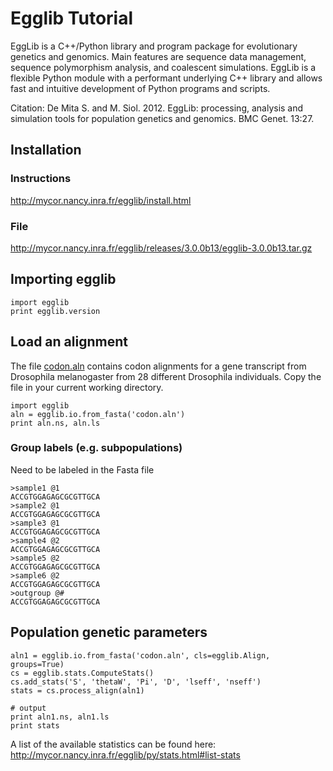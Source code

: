 # Egglib Tutorial

EggLib is a C++/Python library and program package for evolutionary genetics and genomics. Main features are sequence data management, sequence polymorphism analysis, and coalescent simulations. EggLib is a flexible Python module with a performant underlying C++ library and allows fast and intuitive development of Python programs and scripts.

Citation: De Mita S. and M. Siol. 2012. EggLib: processing, analysis and simulation tools for population genetics and genomics. BMC Genet. 13:27.

## Installation

### Instructions

http://mycor.nancy.inra.fr/egglib/install.html

### File

http://mycor.nancy.inra.fr/egglib/releases/3.0.0b13/egglib-3.0.0b13.tar.gz

## Importing egglib

```
import egglib
print egglib.version
```

## Load an alignment

The file [codon.aln](codon.aln) contains codon alignments for a gene transcript from Drosophila melanogaster from 28 different Drosophila individuals. Copy the file in your current working directory.

```
import egglib
aln = egglib.io.from_fasta('codon.aln')
print aln.ns, aln.ls
```

### Group labels (e.g. subpopulations)

Need to be labeled in the Fasta file

```
>sample1 @1
ACCGTGGAGAGCGCGTTGCA
>sample2 @1
ACCGTGGAGAGCGCGTTGCA
>sample3 @1
ACCGTGGAGAGCGCGTTGCA
>sample4 @2
ACCGTGGAGAGCGCGTTGCA
>sample5 @2
ACCGTGGAGAGCGCGTTGCA
>sample6 @2
ACCGTGGAGAGCGCGTTGCA
>outgroup @#
ACCGTGGAGAGCGCGTTGCA
```

## Population genetic parameters

```
aln1 = egglib.io.from_fasta('codon.aln', cls=egglib.Align, groups=True)
cs = egglib.stats.ComputeStats()
cs.add_stats('S', 'thetaW', 'Pi', 'D', 'lseff', 'nseff')
stats = cs.process_align(aln1)

# output
print aln1.ns, aln1.ls
print stats
```

A list of the available statistics can be found here: http://mycor.nancy.inra.fr/egglib/py/stats.html#list-stats
